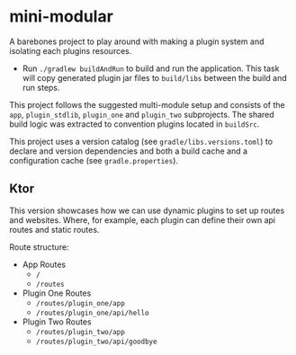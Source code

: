 # mini-modular

A barebones project to play around with making a plugin system and isolating each plugins resources.

* Run `./gradlew buildAndRun` to build and run the application.
This task will copy generated plugin jar files to `build/libs` between the build and run steps.


This project follows the suggested multi-module setup and consists of the `app`, `plugin_stdlib`, `plugin_one` and `plugin_two` subprojects.
The shared build logic was extracted to convention plugins located in `buildSrc`.

This project uses a version catalog (see `gradle/libs.versions.toml`) to declare and version dependencies
and both a build cache and a configuration cache (see `gradle.properties`).

## Ktor

This version showcases how we can use dynamic plugins to set up routes and websites.
Where, for example, each plugin can define their own api routes and static routes.

Route structure:

* App Routes
    * `/`
    * `/routes`
* Plugin One Routes
    * `/routes/plugin_one/app` 
    * `/routes/plugin_one/api/hello`
* Plugin Two Routes
    * `/routes/plugin_two/app`
    * `/routes/plugin_two/api/goodbye` 

